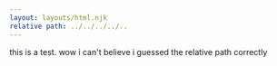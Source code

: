 ```yaml
---
layout: layouts/html.njk
relative path: ../../../../..
---
```

this is a test. wow i can't believe i guessed the relative path correctly